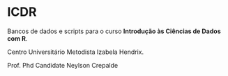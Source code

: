# ICDR

Bancos de dados e scripts para o curso **Introdução às Ciências de Dados com R**.

Centro Universitário Metodista Izabela Hendrix.

Prof. Phd Candidate Neylson Crepalde
